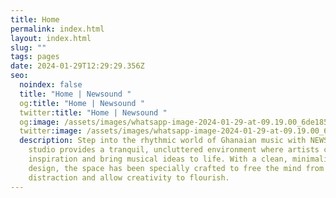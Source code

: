 ```yaml
---
title: Home
permalink: index.html
layout: index.html
slug: ""
tags: pages
date: 2024-01-29T12:29:29.356Z
seo:
  noindex: false
  title: "Home | Newsound "
  og:title: "Home | Newsound "
  twitter:title: "Home | Newsound "
  og:image: /assets/images/whatsapp-image-2024-01-29-at-09.19.00_6de185ec.jpg
  twitter:image: /assets/images/whatsapp-image-2024-01-29-at-09.19.00_6de185ec.jpg
  description: Step into the rhythmic world of Ghanaian music with NEWSOUND. Our
    studio provides a tranquil, uncluttered environment where artists can find
    inspiration and bring musical ideas to life. With a clean, minimalist
    design, the space has been specially crafted to free the mind from
    distraction and allow creativity to flourish.
---
```


